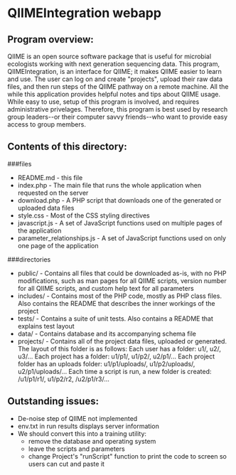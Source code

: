 QIIMEIntegration webapp
=======================

Program overview:
----------------
QIIME is an open source software package that is useful for microbial ecologists working with next generation sequencing data. This program, QIIMEIntegration, is an interface for QIIME; it makes QIIME easier to learn and use.
The user can log on and create "projects", upload their raw data files, and then run steps of the QIIME pathway on a remote machine.  All the while this application provides helpful notes and tips about QIIME usage.
While easy to use, setup of this program is involved, and requires administrative privelages.  Therefore, this program is best used by research group leaders--or their computer savvy friends--who want to provide easy access to group members.

Contents of this directory:
---------------------------
###files
* README.md - this file
* index.php - The main file that runs the whole application when requested on the server
* download.php - A PHP script that downloads one of the generated or uploaded data files
* style.css - Most of the CSS styling directives
* javascript.js - A set of JavaScript functions used on multiple pages of the application
* parameter_relationships.js - A set of JavaScript functions used on only one page of the application

###directories
* public/ - Contains all files that could be downloaded as-is, with no PHP modifications, such as man pages for all QIIME scripts, version number for all QIIME scripts, and custom help text for all parameters
* includes/ - Contains most of the PHP code, mostly as PHP class files.  Also contains the README that describes the inner workings of the project
* tests/ - Contains a suite of unit tests.  Also contains a README that explains test layout
* data/ - Contains database and its accompanying schema file
* projects/ - Contains all of the project data files, uploaded or generated.  The layout of this folder is as follows:
	Each user has a folder: u1/, u2/, u3/...
	Each project has a folder: u1/p1/, u1/p2/, u2/p1/...
	Each project folder has an uploads folder: u1/p1/uploads/, u1/p2/uploads/, u2/p1/uploads/...
	Each time a script is run, a new folder is created: /u1/p1/r1/, u1/p2/r2, /u2/p1/r3/...

Outstanding issues:
------------------
* De-noise step of QIIME not implemented
* env.txt in run results displays server information
* We should convert this into a training utility: <ul><li>remove the database and operating system</li><li>leave the scripts and parameters</li><li>change Project's "runScript" function to print the code to screen so users can cut and paste it</li></ul>
